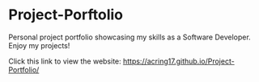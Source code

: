 # Project-Porftolio
Personal project portfolio showcasing my skills as a Software Developer.
Enjoy my projects!

Click this link to view the website: https://acring17.github.io/Project-Portfolio/
